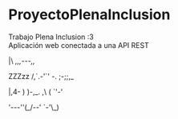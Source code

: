 # ProyectoPlenaInclusion<br>
Trabajo Plena Inclusion :3 <br>
Aplicación web conectada a una API REST <br>
      <p>|\      _,,,---,,_</p>
<p>ZZZzz /,`.-'`'    -.  ;-;;,_</p>
     <p>|,4-  ) )-,_. ,\ (  `'-'</p>
    <p>'---''(_/--'  `-'\_)</p>
